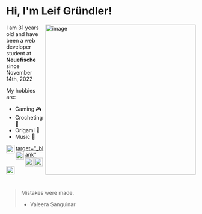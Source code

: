 
# Hi, I'm Leif Gründler!

<img src="https://scontent-ham3-1.cdninstagram.com/v/t51.2885-15/46124193_1344565489029434_4921980349459613455_n.jpg?stp=dst-jpg_e15&_nc_ht=scontent-ham3-1.cdninstagram.com&_nc_cat=102&_nc_ohc=GDetUYl9Hp0AX9VzLQf&tn=fpbWoxx-nu0x1hmA&edm=ALQROFkBAAAA&ccb=7-5&ig_cache_key=MTkzMTU1NTEzNTM4OTk5MTE1NQ%3D%3D.2-ccb7-5&oh=00_AfBqiCalGSNOEx2ef8BadqQTOb2stHsc0dyve1CbI46ewg&oe=63772D22&_nc_sid=30a2ef" img align="right" alt="image" width="400"/>

I am 31 years old and have been a web developer student at **Neuefische** since November 14th, 2022


My hobbies are:
- Gaming :video_game:
- Crocheting :yarn:
- Origami :page_with_curl:
- Music :microphone:



<a href="https://twitter.com/MistakeXCode">
  <img align="left" alt="Twitter" width="22px" src="https://cdn2.iconfinder.com/data/icons/social-media-2285/512/1_Twitter3_colored_svg-512.png" />
  target="_blank"
  </a>
  
  <a href="https://www.instagram.com/mistakexcode/" target="_blank">
  <img align="left" alt="Instagram" width="22px" src="https://cdn2.iconfinder.com/data/icons/social-media-2285/512/1_Instagram_colored_svg_1-512.png" />
  </a>
  
  <a href="https://github.com/Mistake91" target="_blank">
  <img align="left" alt="GitHub" width="22px" src="https://cdn4.iconfinder.com/data/icons/social-media-logos-6/512/71-github-512.png" />
  </a>
  
  <a href="https://www.youtube.com/user/HighleifTV" target="_blank">
  <img align="left" alt="GitHub" width="22px" src="https://cdn2.iconfinder.com/data/icons/social-media-2285/512/1_Youtube_colored_svg-512.png" />
  </a>
  
  <a href="https://open.spotify.com/artist/33OUClTX4APoGPIbYMPfPa?si=N-V-at3KTW6-CUEMQDqKDA" target="_blank">
  <img align="left" alt="GitHub" width="22px" src="https://cdn2.iconfinder.com/data/icons/social-icons-33/128/Spotify-512.png" />
  </a>
  
  
  
  &nbsp;
  
  &nbsp;

> Mistakes were made.
 > - Valeera Sanguinar
